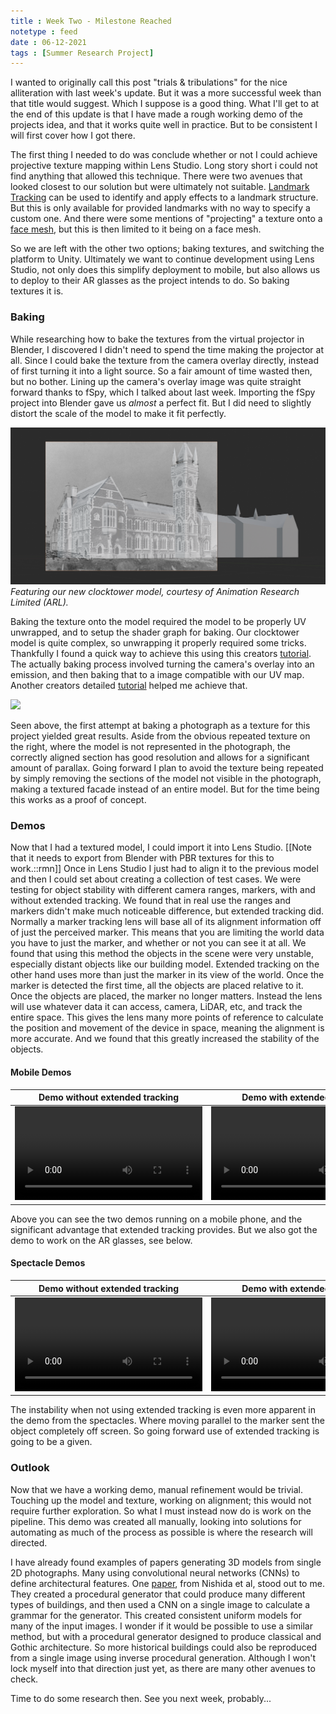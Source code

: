 ```yaml
---
title : Week Two - Milestone Reached
notetype : feed
date : 06-12-2021
tags : [Summer Research Project]
---
```


I wanted to originally call this post "trials & tribulations" for the nice alliteration with last week's update. But it was a more successful week than that title would suggest. Which I suppose is a good thing.
What I'll get to at the end of this update is that I have made a rough working demo of the projects idea, and that it works quite well in practice. But to be consistent I will first cover how I got there.

The first thing I needed to do was conclude whether or not I could achieve projective texture mapping within Lens Studio. Long story short i could not find anything that allowed this technique. There were two avenues that looked closest to our solution but were ultimately not suitable. [Landmark Tracking](https://lensstudio.snapchat.com/templates/landmarker/guide/) can be used to identify and apply effects to a landmark structure. But this is only available for provided landmarks with no way to specify a custom one. And there were some mentions of "projecting" a texture onto a [face mesh](https://lensstudio.snapchat.com/guides/face/face-effects/face-mesh/), but this is then limited to it being on a face mesh.

So we are left with the other two options; baking textures, and switching the platform to Unity. Ultimately we want to continue development using Lens Studio, not only does this simplify deployment to mobile, but also allows us to deploy to their AR glasses as the project intends to do. So baking textures it is.

### Baking
While researching how to bake the textures from the virtual projector in Blender, I discovered I didn't need to spend the time making the projector at all. Since I could bake the texture from the camera overlay directly, instead of first turning it into a light source. So a fair amount of time wasted then, but no bother. 
Lining up the camera's overlay image was quite straight forward thanks to fSpy, which I talked about last week. Importing the fSpy project into Blender gave us *almost* a perfect fit. But I did need to slightly distort the scale of the model to make it fit perfectly.

![](/assets/img/studentship/bakeoverlay.png)
*Featuring our new clocktower model, courtesy of Animation Research Limited (ARL).*

Baking the texture onto the model required the model to be properly UV unwrapped, and to setup the shader graph for baking. Our clocktower model is quite complex, so unwrapping it properly required some tricks. Thankfully I found a quick way to achieve this using this creators [tutorial](https://www.youtube.com/watch?v=icsECBsOxk4). The actually baking process involved turning the camera's overlay into an emission, and then baking that to a image compatible with our UV map. Another creators detailed [tutorial](https://www.youtube.com/watch?v=8NYNiayHvJI) helped me achieve that.

![](/assets/img/studentship/firstbaked.gif)

Seen above, the first attempt at baking a photograph as a texture for this project yielded great results. Aside from the obvious repeated texture on the right, where the model is not represented in the photograph, the correctly aligned section has good resolution and allows for a significant amount of parallax. Going forward I plan to avoid the texture being repeated by simply removing the sections of the model not visible in the photograph, making a textured facade instead of an entire model. But for the time being this works as a proof of concept.

### Demos
Now that I had a textured model, I could import it into Lens Studio. [[Note that it needs to export from Blender with PBR textures for this to work.::rmn]] Once in Lens Studio I just had to align it to the previous model and then I could set about creating a collection of test cases. We were testing for object stability with different camera ranges, markers, with and without extended tracking. We found that in real use the ranges and markers didn't make much noticeable difference, but extended tracking did. Normally a marker tracking lens will base all of its alignment information off of just the perceived marker. This means that you are limiting the world data you have to just the marker, and whether or not you can see it at all. We found that using this method the objects in the scene were very unstable, especially distant objects like our building model.
Extended tracking on the other hand uses more than just the marker in its view of the world. Once the marker is detected the first time, all the objects are placed relative to it. Once the objects are placed, the marker no longer matters. Instead the lens will use whatever data it can access, camera, LiDAR, etc, and track the entire space. This gives the lens many more points of reference to calculate the position and movement of the device in space, meaning the alignment is more accurate. And we found that this greatly increased the stability of the objects.

#### Mobile Demos

Demo without extended tracking | Demo with extended tracking
---|---
![](/assets/img/studentship/nonextendeddemo.mp4) | ![](/assets/img/studentship/extendeddemo.mp4)

Above you can see the two demos running on a mobile phone, and the significant advantage that extended tracking provides. But we also got the demo to work on the AR glasses, see below.

#### Spectacle Demos

Demo without extended tracking | Demo with extended tracking
---|---
![](/assets/img/studentship/nonextendeddemo-spec.mp4) | ![](/assets/img/studentship/extendeddemo-spec.mp4)

The instability when not using extended tracking is even more apparent in the demo from the spectacles. Where moving parallel to the marker sent the object completely off screen. So going forward use of extended tracking is going to be a given.

### Outlook
Now that we have a working demo, manual refinement would be trivial. Touching up the model and texture, working on alignment; this would not require further exploration. So what I must instead now do is work on the pipeline. This demo was created all manually, looking into solutions for automating as much of the process as possible is where the research will directed.

I have already found examples of papers generating 3D models from single 2D photographs. Many using convolutional neural networks (CNNs) to define architectural features. One [paper](https://www.researchgate.net/publication/325489913_Procedural_Modeling_of_a_Building_from_a_Single_Image), from Nishida et al, stood out to me. They created a procedural generator that could produce many different types of buildings, and then used a CNN on a single image to calculate a grammar for the generator. This created consistent uniform models for many of the input images. I wonder if it would be possible to use a similar method, but with a procedural generator designed to produce classical and Gothic architecture. So more historical buildings could also be reproduced from a single image using inverse procedural generation. Although I won't lock myself into that direction just yet, as there are many other avenues to check.

Time to do some research then. See you next week, probably...






